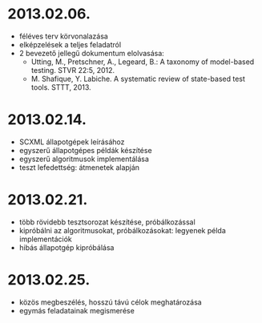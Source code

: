 # 2013.02.06.

* féléves terv körvonalazása
* elképzelések a teljes feladatról
* 2 bevezető jellegű dokumentum elolvasása:
  * Utting, M., Pretschner, A., Legeard, B.: A taxonomy of model-based testing. STVR 22:5, 2012.
  * M. Shafique, Y. Labiche. A systematic review of state-based test tools. STTT, 2013.

# 2013.02.14.

* SCXML állapotgépek leírásához
* egyszerű állapotgépes példák készítése
* egyszerű algoritmusok implementálása
* teszt lefedettség: átmenetek alapján

# 2013.02.21.

* több rövidebb tesztsorozat készítése, próbálkozással
* kipróbálni az algoritmusokat, próbálkozásokat: legyenek példa implementációk
* hibás állapotgép kipróbálása

# 2013.02.25.

* közös megbeszélés, hosszú távú célok meghatározása
* egymás feladatainak megismerése
